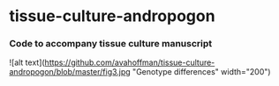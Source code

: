# tissue-culture-andropogon
### Code to accompany tissue culture manuscript

![alt text](https://github.com/avahoffman/tissue-culture-andropogon/blob/master/fig3.jpg "Genotype differences" width="200")



